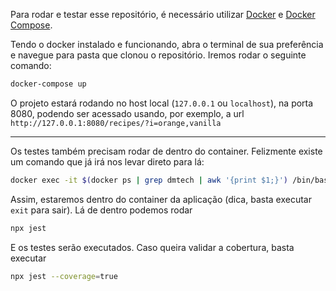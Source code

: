 Para rodar e testar esse repositório, é necessário utilizar [Docker](https://docs.docker.com/get-docker/ "Get Docker") e [Docker Compose](https://docs.docker.com/compose/install/ "Install Docker Compose").

Tendo o docker instalado e funcionando, abra o terminal de sua preferência e navegue para pasta que clonou o repositório. Iremos rodar o seguinte comando:
```bash
docker-compose up
```
O projeto estará rodando no host local (`127.0.0.1` ou `localhost`), na porta 8080, podendo ser acessado usando, por exemplo, a url `http://127.0.0.1:8080/recipes/?i=orange,vanilla`

---
Os testes também precisam rodar de dentro do container. Felizmente existe um comando que já irá nos levar direto para lá:
```bash
docker exec -it $(docker ps | grep dmtech | awk '{print $1;}') /bin/bash
```
Assim, estaremos dentro do container da aplicação (dica, basta executar `exit` para sair). Lá de dentro podemos rodar
```bash
npx jest
```
E os testes serão executados.
Caso queira validar a cobertura, basta executar
```bash
npx jest --coverage=true
```
